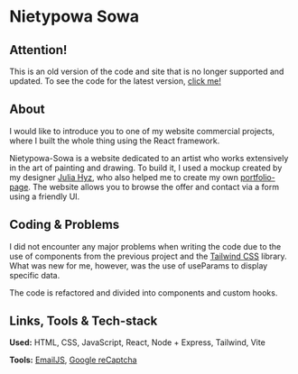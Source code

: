 # Nietypowa Sowa

## Attention!

This is an old version of the code and site that is no longer supported and updated. To see the code for the latest version, [click me!](https://github.com/Anathretic/nietypowa-sowa-aerograf)

## About

I would like to introduce you to one of my website commercial projects, where I built the whole thing using the React framework.

Nietypowa-Sowa is a website dedicated to an artist who works extensively in the art of painting and drawing. To build it, I used a mockup created by my designer [Julia Hyz](https://pl.linkedin.com/in/julia-hyz-098288274), who also helped me to create my own [portfolio-page](https://konrad-wojtylo.com/). The website allows you to browse the offer and contact via a form using a friendly UI.

## Coding & Problems

I did not encounter any major problems when writing the code due to the use of components from the previous project and the [Tailwind CSS](https://tailwindcss.com/) library. What was new for me, however, was the use of useParams to display specific data.

The code is refactored and divided into components and custom hooks.

## Links, Tools & Tech-stack

**Used:** HTML, CSS, JavaScript, React, Node + Express, Tailwind, Vite

**Tools:** [EmailJS](https://www.emailjs.com/), [Google reCaptcha](https://www.google.com/recaptcha/about/)
